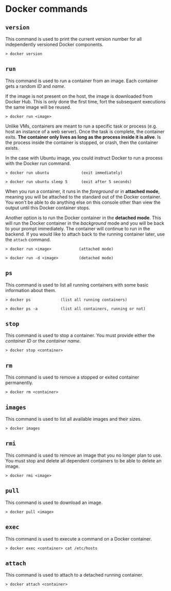 # Docker commands

## ```version```

This command is used to print the current version number for all independently versioned Docker components.

    > docker version

## ```run```

This command is used to run a container from an image. Each container gets a random *ID* and *name*.

If the image is not present on the host, the image is downloaded from Docker Hub. This is only done the first time, fort the subsequent executions the same image will be reused.

    > docker run <image>

Unlike VMs, containers are meant to run a specific task or process (e.g. host an instance of a web server). Once the task is complete, the container exits. **The container only lives as long as the process inside it is alive**. Is the process inside the container is stopped, or crash, then the container exists.

In the case with Ubuntu image, you could instruct Docker to run a process with the Docker run command.

    > docker run ubuntu              (exit immediately)

    > docker run ubuntu sleep 5      (exit after 5 seconds)

When you run a container, it runs in the *foreground* or in **attached mode**, meaning you will be attached to the standard out of the Docker container. You won't be able to do anything else on this console other than view the output until this Docker container stops.

Another option is to run the Docker container in the **detached mode**. This will run the Docker container in the *background* mode and you will be back to your prompt immediately. The container will continue to run in the backend. If you would like to attach back to the running container later, use the ```attach``` command.

    > docker run <image>            (attached mode)

    > docker run -d <image>         (detached mode)

## ```ps```

This command is used to list all running containers with some basic information about them.

    > docker ps             (list all running containers)

    > docker ps -a          (list all containers, running or not)

## ```stop```

This command is used to stop a container. You must provide either the *container ID* or the *container name*.

    > docker stop <container>

## ```rm```

This command is used to remove a stopped or exited container permanently.

    > docker rm <container>

## ```images```

This command is used to list all available images and their sizes.

    > docker images

## ```rmi```

This command is used to remove an image that you no longer plan to use. You must stop and delete all dependent containers to be able to delete an image.

    > docker rmi <image>

## ```pull```

This command is used to download an image.

    > docker pull <image>

## ```exec```

This command is used to execute a command on a Docker container.

    > docker exec <container> cat /etc/hosts

## ```attach```

This command is used to attach to a detached running container.

    > docker attach <container>